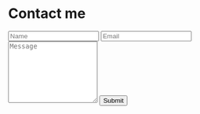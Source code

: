 <div class="form-style-6">
<h1>Contact me</h1>	
<form action="https://send.pageclip.co/hgy1FpCTEIMqZJhTG1cLnidPVUaRVGji" class="pageclip-form" method="post">
  <!-- Replace these inputs with your own. Make sure they have a "name" attribute! -->
  <input type="text" name="name" placeholder="Name" />
  <input type="email" name="email" placeholder="Email" />
  <textarea name="message" rows="8" placeholder="Message"></textarea>
  <input type="submit" class="pageclip-form__submit">   
</form>	
</div>
